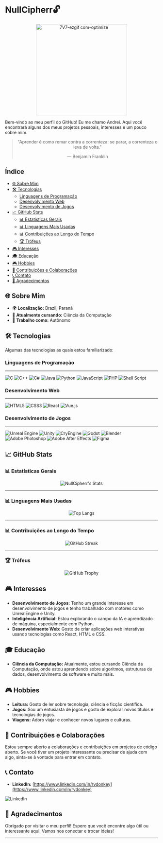 # NullCipherr🔓

<div align="center">
  <img src="https://github.com/user-attachments/assets/6dc47e33-3f2e-4f39-84ce-a35ed10592a6" alt="7V7-ezgif com-optimize" width="300" height="300">
</div>


Bem-vindo ao meu perfil do GitHub!
Eu me chamo Andrei. Aqui você encontrará alguns dos meus projetos pessoais, interesses e um pouco sobre mim.

<div align="center">

> "Aprender é como remar contra a correnteza: se parar, a correnteza o leva de volta."
>
> — Benjamin Franklin

</div>

## Índice

- [🌐 Sobre Mim](#-sobre-mim)
- [🛠️ Tecnologias](#%EF%B8%8F-tecnologias)
  - [Linguagens de Programação](#linguagens-de-programação)
  - [Desenvolvimento Web](#desenvolvimento-web)
  - [Desenvolvimento de Jogos](#desenvolvimento-de-jogos)
- [📈 GitHub Stats](#-github-stats)
  - [📊 Estatísticas Gerais](#-estatísticas-gerais)
  - [📊 Linguagens Mais Usadas](#-linguagens-mais-usadas)
  - [📊 Contribuições ao Longo do Tempo](#-contribuições-ao-longo-do-tempo)
  - [🏆 Trófeus](#trófeus)
- [🎮 Interesses](#-interesses)
- [🎓 Educação](#-educação)
- [🎮 Hobbies](#-hobbies)
- [🤝 Contribuições e Colaborações](#-contribuições-e-colaborações)
- [📞 Contato](#-contato)
- [🙏 Agradecimentos](#-agradecimentos)

## 🌐 Sobre Mim

- 🌍 **Localização:** Brazil, Paraná
- 🌱 **Atualmente cursando:** Ciência da Computação
- 💼 **Trabalho como:** Autônomo

## 🛠️ Tecnologias

Algumas das tecnologias as quais estou familiarizado:

### Linguagens de Programação

<hr>

![C](https://img.shields.io/badge/c-%2300599C.svg?style=for-the-badge&logo=c&logoColor=white)
![C++](https://img.shields.io/badge/c++-%2300599C.svg?style=for-the-badge&logo=c%2B%2B&logoColor=white)
![C#](https://img.shields.io/badge/c%23-%23239120.svg?style=for-the-badge&logo=c-sharp&logoColor=white)
![Java](https://img.shields.io/badge/java-%23ED8B00.svg?style=for-the-badge&logo=java&logoColor=white)
![Python](https://img.shields.io/badge/python-3670A0?style=for-the-badge&logo=python&logoColor=ffdd54)
![JavaScript](https://img.shields.io/badge/javascript-%23323330.svg?style=for-the-badge&logo=javascript&logoColor=%23F7DF1E)
![PHP](https://img.shields.io/badge/php-%23777BB4.svg?style=for-the-badge&logo=php&logoColor=white)
![Shell Script](https://img.shields.io/badge/shell_script-%23121011.svg?style=for-the-badge&logo=gnu-bash&logoColor=white)

### Desenvolvimento Web

<hr>

![HTML5](https://img.shields.io/badge/html5-%23E34F26.svg?style=for-the-badge&logo=html5&logoColor=white)
![CSS3](https://img.shields.io/badge/css3-%231572B6.svg?style=for-the-badge&logo=css3&logoColor=white)
![React](https://img.shields.io/badge/react-%2320232a.svg?style=for-the-badge&logo=react&logoColor=%2361DAFB)
![Vue.js](https://img.shields.io/badge/vuejs-%2335495e.svg?style=for-the-badge&logo=vuedotjs&logoColor=%234FC08D)

### Desenvolvimento de Jogos

<hr>

![Unreal Engine](https://img.shields.io/badge/unrealengine-%23313131.svg?style=for-the-badge&logo=unrealengine&logoColor=white)
![Unity](https://img.shields.io/badge/unity-%23000000.svg?style=for-the-badge&logo=unity&logoColor=white)
![CryEngine](https://img.shields.io/badge/cryengine-%2364B5F6.svg?style=for-the-badge&logo=cryengine&logoColor=white)
![Godot](https://img.shields.io/badge/godot-%232F343F.svg?style=for-the-badge&logo=godotengine&logoColor=white)
![Blender](https://img.shields.io/badge/blender-%23F5792A.svg?style=for-the-badge&logo=blender&logoColor=white)
![Adobe Photoshop](https://img.shields.io/badge/adobe%20photoshop-%2331A8FF.svg?style=for-the-badge&logo=adobe%20photoshop&logoColor=white)
![Adobe After Effects](https://img.shields.io/badge/adobe%20after%20effects-%239999FF.svg?style=for-the-badge&logo=adobe%20after%20effects&logoColor=white)
![Figma](https://img.shields.io/badge/figma-%23F24E1E.svg?style=for-the-badge&logo=figma&logoColor=white)
  
## 📈 GitHub Stats

### 📊 Estatísticas Gerais

<div align="center">

  ![NullCipherr's Stats](https://github-readme-stats.vercel.app/api?username=NullCipherr&theme=monokai&show_icons=true&hide_border=true&count_private=true)

  ---

</div>

### 📊 Linguagens Mais Usadas

<div align="center">

  ![Top Langs](https://github-readme-stats.vercel.app/api/top-langs/?username=NullCipherr&layout=compact&theme=monokai&size_weight=0.5&count_weight=0.5&langs_count=10&hide_border=true)

  ---

</div>

### 📊 Contribuições ao Longo do Tempo

<div align="center">

  ![GitHub Streak](https://github-readme-streak-stats.herokuapp.com/?user=NullCipherr&theme=monokai&hide_border=true)

---

</div>

### 🏆 Trófeus

<div align="center">

  ![GitHub Trophy](https://github-profile-trophy.vercel.app/?username=NullCipherr&column=3&margin-w=80&margin-h=15&no-bg=true&theme=monokai)

</div>

## 🎮 Interesses

- **Desenvolvimento de Jogos:** Tenho um grande interesse em desenvolvimento de jogos e tenho trabalhado com motores como UnrealEngine e Unity.
- **Inteligência Artificial:** Estou explorando o campo da IA e aprendizado de máquina, especialmente com Python.
- **Desenvolvimento Web:** Gosto de criar aplicações web interativas usando tecnologias como React, HTML e CSS.

## 🎓 Educação

- **Ciência da Computação:** Atualmente, estou cursando Ciência da Computação, onde estou aprendendo sobre algoritmos, estruturas de dados, desenvolvimento de software e muito mais.

## 🎮 Hobbies

- **Leitura:** Gosto de ler sobre tecnologia, ciência e ficção científica.
- **Jogos:** Sou um entusiasta de jogos e gosto de explorar novos títulos e tecnologias de jogos.
- **Viagens:** Adoro viajar e conhecer novos lugares e culturas.

## 🤝 Contribuições e Colaborações

Estou sempre aberto a colaborações e contribuições em projetos de código aberto. Se você tiver um projeto interessante ou precisar de ajuda com algo, sinta-se à vontade para entrar em contato.

## 📞 Contato

- **LinkedIn:** [https://www.linkedin.com/in/rvdonkey](https://www.linkedin.com/in/rvdonkey)

![LinkedIn](https://img.shields.io/badge/LinkedIn-%230077B5.svg?style=for-the-badge&logo=linkedin&logoColor=white)

## 🙏 Agradecimentos

Obrigado por visitar o meu perfil! Espero que você encontre algo útil ou interessante aqui. Vamos nos conectar e trocar ideias!

---
